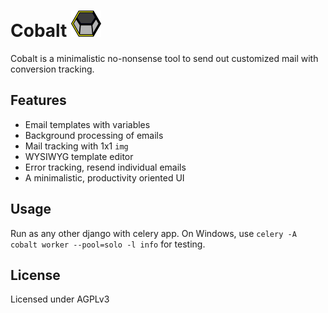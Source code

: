 # Cobalt ![Logo](./logo.svg)

Cobalt is a minimalistic no-nonsense tool to send out customized mail with conversion tracking.

## Features
* Email templates with variables
* Background processing of emails
* Mail tracking with 1x1 `img`
* WYSIWYG template editor
* Error tracking, resend individual emails
* A minimalistic, productivity oriented UI

## Usage
Run as any other django with celery app. On Windows, use `celery -A cobalt worker --pool=solo -l info` for testing.

## License
Licensed under AGPLv3
